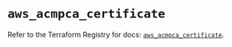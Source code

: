 # `aws_acmpca_certificate`

Refer to the Terraform Registry for docs: [`aws_acmpca_certificate`](https://registry.terraform.io/providers/hashicorp/aws/5.87.0/docs/resources/acmpca_certificate).
